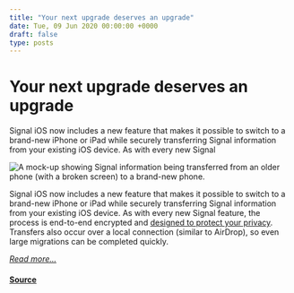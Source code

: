 ```yaml
---
title: "Your next upgrade deserves an upgrade"
date: Tue, 09 Jun 2020 00:00:00 +0000
draft: false
type: posts
---
```

# Your next upgrade deserves an upgrade





 Signal iOS now includes a new feature that makes it possible to switch to a brand-new iPhone or iPad while securely transferring Signal information from your existing iOS device. As with every new Signal

![A mock-up showing Signal information being transferred from an older phone (with a broken screen) to a brand-new phone.](/blog/images/ios-device-transfer-header.jpg)

Signal iOS now includes a new feature that makes it possible to switch to a brand-new iPhone or iPad while securely transferring Signal information from your existing iOS device. As with every new Signal feature, the process is end-to-end encrypted and [designed to protect your privacy](/blog/looking-back-as-the-world-moves-forward/). Transfers also occur over a local connection (similar to AirDrop), so even large migrations can be completed quickly.

[_Read more..._](https://signal.org/blog/ios-device-transfer/)

#### [Source](https://signal.org/blog/ios-device-transfer/)

